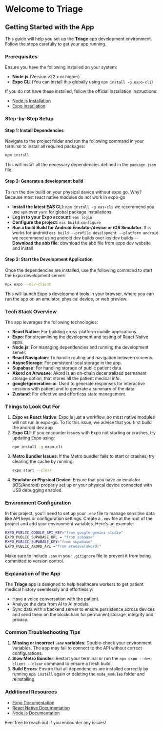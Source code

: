 # Welcome to Triage

## Getting Started with the App

This guide will help you set up the **Triage** app development environment. Follow the steps carefully to get your app running.

### Prerequisites

Ensure you have the following installed on your system:

- **Node.js** (Version v22.x or higher)
- **Expo CLI** (You can install this globally using `npm install -g expo-cli`)

If you do not have these installed, follow the official installation instructions:

- [Node.js Installation](https://nodejs.org/en/download/)
- [Expo Installation](https://docs.expo.dev/get-started/installation/)

### Step-by-Step Setup

#### Step 1: Install Dependencies

Navigate to the project folder and run the following command in your terminal to install all required packages:

```bash
npm install
```

This will install all the necessary dependencies defined in the `package.json` file.

#### Step 3: Generate a development build

To run the dev build on your physical device without expo go. Why? Because most react native modules do not work in expo-go

- **Install the latest EAS CLI**: `npm install -g eas-cli` we recommend you use `npm` over `yarn` for global package installations
- **Log in to your Expo account**: `eas login`
- **Configure the project**: `eas build:configure`
- **Run a build Build for Android Emulator/device or iOS Simulator**: this works for android `eas build --profile development --platform android` we recommend using android dev builds over ios dev builds
  -- **Download the abb file**: download the abb file from expo dev website and install

#### Step 3: Start the Development Application

Once the dependencies are installed, use the following command to start the Expo development server:

```bash
npx expo --dev-client
```

This will launch Expo's development tools in your browser, where you can run the app on an emulator, physical device, or web preview.

### Tech Stack Overview

The app leverages the following technologies:

- **React Native**: For building cross-platform mobile applications.
- **Expo**: For streamlining the development and testing of React Native apps.
- **Node.js**: For managing dependencies and running the development server.
- **React Navigation**: To handle routing and navigation between screens.
- **AsyncStorage**: For persistent local storage in the app.
- **Supabase**: For handling storage of public patient data.
- **Akord on Arweave**: Akord is an on-chain decentralized permanent storage option, that stores all the patient medical info.
- **google/generative-ai**: Used to generate responses for interactive sessions with patient and to generate a summary of the data.
- **Zustand**: For effective and effortless state management.

### Things to Look Out For

1. **Expo vs React Native**: Expo is just a workflow, so most native modules will not run in expo-go. To fix this issue, we advise that you first build the android dev app
2. **Expo CLI**: If you encounter issues with Expo not starting or crashes, try updating Expo using:
   ```bash
   npm install -g expo-cli
   ```
3. **Metro Bundler Issues**: If the Metro bundler fails to start or crashes, try clearing the cache by running:
   ```bash
   expo start --clear
   ```
4. **Emulator or Physical Device**: Ensure that you have an emulator (iOS/Android) properly set up or your physical device connected with USB debugging enabled.

### Environment Configuration

In this project, you’ll need to set up your `.env` file to manage sensitive data like API keys or configuration settings. Create a `.env` file at the root of the project and add your environment variables. Here's an example:

```bash
EXPO_PUBLIC_GOOGLE_API_KEY="from google gemini studio"
EXPO_PUBLIC_SUPABASE_URL = "from subaase"
EXPO_PUBLIC_SUPABASE_KEY="from supabase"
EXPO_PUBLIC_AKORD_API ="from arweave(akord)"
```

Make sure to include `.env` in your `.gitignore` file to prevent it from being committed to version control.

### Explanation of the App

The **Triage** app is designed to help healthcare workers to get patient medical history seemlessly and effortlessly:

- Have a voice conversation with the patient.
- Analyze the data from AI to AI models.
- Sync data with a backend server to ensure persistence across devices and send them on the blockchain for permanent storage, integrity and privacy.

### Common Troubleshooting Tips

1. **Missing or incorrect `.env` variables**: Double-check your environment variables. The app may fail to connect to the API without correct configurations.
2. **Slow Metro Bundler**: Restart your terminal or run the `npx expo --dev-client --clear` command to ensure a fresh build.
3. **Build Errors**: Ensure that all dependencies are installed correctly by running `npm install` again or deleting the `node_modules` folder and reinstalling.

### Additional Resources

- [Expo Documentation](https://docs.expo.dev/)
- [React Native Documentation](https://reactnative.dev/docs/getting-started)
- [Node.js Documentation](https://nodejs.org/en/docs/)

Feel free to reach out if you encounter any issues!
